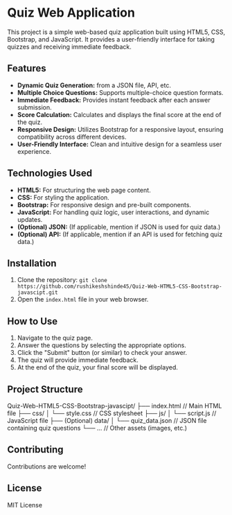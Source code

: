 # Quiz Web Application

This project is a simple web-based quiz application built using HTML5, CSS, Bootstrap, and JavaScript.  It provides a user-friendly interface for taking quizzes and receiving immediate feedback.

## Features

* **Dynamic Quiz Generation:** from a JSON file, API, etc.
* **Multiple Choice Questions:** Supports multiple-choice question formats.
* **Immediate Feedback:**  Provides instant feedback after each answer submission.
* **Score Calculation:** Calculates and displays the final score at the end of the quiz.
* **Responsive Design:**  Utilizes Bootstrap for a responsive layout, ensuring compatibility across different devices.
* **User-Friendly Interface:**  Clean and intuitive design for a seamless user experience.

## Technologies Used

* **HTML5:**  For structuring the web page content.
* **CSS:** For styling the application.
* **Bootstrap:** For responsive design and pre-built components.
* **JavaScript:** For handling quiz logic, user interactions, and dynamic updates.
* **(Optional) JSON:** (If applicable, mention if JSON is used for quiz data.)
* **(Optional) API:** (If applicable, mention if an API is used for fetching quiz data.)

## Installation

1. Clone the repository: `git clone https://github.com/rushikeshshinde45/Quiz-Web-HTML5-CSS-Bootstrap-javascipt.git`
2. Open the `index.html` file in your web browser.

## How to Use

1. Navigate to the quiz page.
2. Answer the questions by selecting the appropriate options.
3. Click the "Submit" button (or similar) to check your answer.
4. The quiz will provide immediate feedback.
5. At the end of the quiz, your final score will be displayed.

## Project Structure

Quiz-Web-HTML5-CSS-Bootstrap-javascipt/
├── index.html          // Main HTML file
├── css/
│   └── style.css       // CSS stylesheet
├── js/
│   └── script.js      // JavaScript file
├── (Optional) data/
│   └── quiz_data.json // JSON file containing quiz questions
└── ...               // Other assets (images, etc.)


## Contributing

Contributions are welcome!

## License

MIT License
